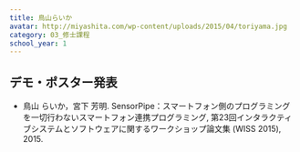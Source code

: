 ```yaml
---
title: 鳥山らいか
avatar: http://miyashita.com/wp-content/uploads/2015/04/toriyama.jpg
category: 03_修士課程
school_year: 1
---
```


## デモ・ポスター発表
- 鳥山 らいか，宮下 芳明. SensorPipe：スマートフォン側のプログラミングを一切行わないスマートフォン連携プログラミング, 第23回インタラクティブシステムとソフトウェアに関するワークショップ論文集 (WISS 2015), 2015.
